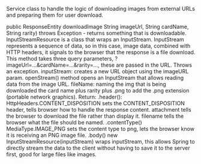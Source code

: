 Service class to handle the logic of downloading images from external URLs and preparing them for user download.

public ResponseEntity<InputStreamResource> downloadImage String imageUrl, String cardName, String rarity) throws Exception -
returns something that is downloadable. InputStreamResource is a class that wraps an InputStream. InputStream represents a sequence of data, so in this case, image data,
combined with HTTP headers, it signals to the browser that the response is a file download. This method takes three query parameters, ?imageUrl=...&cardName=...&rarity=...,
these are passed in the URL. Throws an exception. inputStream: creates a new URL object using the imageURL param. openStream() method opens an InputStream that allows reading data from the image URL.
fileName: naming the img that is being downloaded the card name plus rarity plus .png to add the .png extension (portable network graphics). Return:
.header(): HttpHeaders.CONTENT_DISPOSITION sets the CONTENT_DISPOSITION header, tells browser how to handle the response content. attachment tells the browser to download the file rather than display it.
filename tells the browser what the file should be named. .contentType() MediaType.IMAGE_PNG sets the content type to png, lets the browser know it is receiving an PNG image file.
.body() new InputStreamResource(inputStream) wraps inputStream, this allows Spring to directly stream the data to the client without having to save it to the server first, good for large files like images.